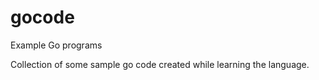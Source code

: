 # gocode
Example Go programs

Collection of some sample go code created while learning the language.
